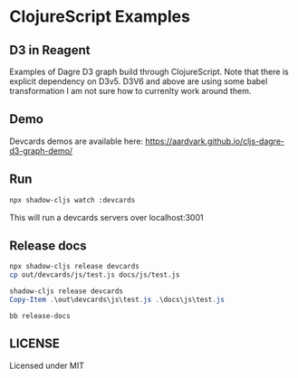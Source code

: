 # ClojureScript Examples

## D3 in Reagent

Examples of Dagre D3 graph build through ClojureScript.
Note that there is explicit dependency on D3v5.
D3V6 and above are using some babel transformation
I am not sure how to currenlty work around them.

## Demo

Devcards demos are available here: <https://aardvark.github.io/cljs-dagre-d3-graph-demo/>

## Run

```bash
npx shadow-cljs watch :devcards
```

This will run a devcards servers over localhost:3001

## Release docs

```bash
npx shadow-cljs release devcards
cp out/devcards/js/test.js docs/js/test.js
```

```powershell
shadow-cljs release devcards
Copy-Item .\out\devcards\js\test.js .\docs\js\test.js
```

```babashka
bb release-docs
```

## LICENSE

Licensed under MIT
